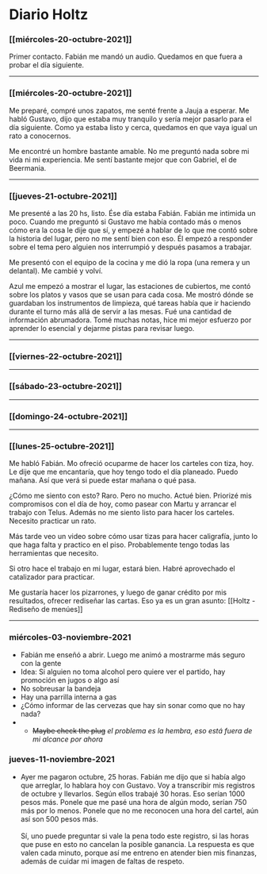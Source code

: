 # Diario Holtz

### [[miércoles-20-octubre-2021]]
Primer contacto. Fabián me mandó un audio. Quedamos en que fuera a probar el día siguiente.

---
### [[miércoles-20-octubre-2021]]
Me preparé, compré unos zapatos, me senté frente a Jauja a esperar. Me habló Gustavo, dijo que estaba muy tranquilo y sería mejor pasarlo para el día siguiente. Como ya estaba listo y cerca, quedamos en que vaya igual un rato a conocernos.

Me encontré un hombre bastante amable. No me preguntó nada sobre mi vida ni mi experiencia. Me sentí bastante mejor que con Gabriel, el de Beermania.

---
### [[jueves-21-octubre-2021]]
Me presenté a las 20 hs, listo. Ése día estaba Fabián. Fabián me intimida un poco. Cuando me preguntó si Gustavo me había contado más o menos cómo era la cosa le dije que sí, y empezé a hablar de lo que me contó sobre la historia del lugar, pero no me sentí bien con eso. Él empezó a responder sobre el tema pero alguien nos interrumpió y después pasamos a trabajar.

Me presentó con el equipo de la cocina y me dió la ropa (una remera y un delantal). Me cambié y volví.

Azul me empezó a mostrar el lugar, las estaciones de cubiertos, me contó sobre los platos y vasos que se usan para cada cosa. Me mostró dónde se guardaban los instrumentos de limpieza, qué tareas había que ir haciendo durante el turno más allá de servir a las mesas. Fué una cantidad de información abrumadora. Tomé muchas notas, hice mi mejor esfuerzo por aprender lo esencial y dejarme pistas para revisar luego.

---
### [[viernes-22-octubre-2021]]

---
### [[sábado-23-octubre-2021]]

---
### [[domingo-24-octubre-2021]]

---
### [[lunes-25-octubre-2021]]
Me habló Fabián. Mo ofreció ocuparme de hacer los carteles con tiza, hoy. Le dije que me encantaría, que hoy tengo todo el día planeado. Puedo mañana. Así que verá si puede estar mañana o qué pasa.

¿Cómo me siento con esto? Raro. Pero no mucho. Actué bien. Priorizé mis compromisos con el día de hoy, como pasear con Martu y arrancar el trabajo con Telus. Además no me siento listo para hacer los carteles. Necesito practicar un rato.

Más tarde veo un video sobre cómo usar tizas para hacer caligrafía, junto lo que haga falta y practico en el piso. Probablemente tengo todas las herramientas que necesito.

Si otro hace el trabajo en mi lugar, estará bien. Habré aprovechado el catalizador para practicar.

Me gustaría hacer los pizarrones, y luego de ganar crédito por mis resultados, ofrecer rediseñar las cartas. Eso ya es un gran asunto: [[Holtz - Rediseño de menúes]]


---
### miércoles-03-noviembre-2021
- Fabián me enseñó a abrir. Luego me animó a mostrarme más seguro con la gente
- Idea: Si alguien no toma alcohol pero quiere ver el partido, hay promoción en jugos o algo así
- No sobreusar la bandeja
- Hay una parrilla interna a gas
- ¿Cómo informar de las cervezas que hay sin sonar como que no hay nada?
- - ~~Maybe check the plug~~ *el problema es la hembra, eso está fuera de mi alcance por ahora*

### jueves-11-noviembre-2021
- Ayer me pagaron octubre, 25 horas. Fabián me dijo que si había algo que arreglar, lo hablara hoy con Gustavo. Voy a transcribir mis registros de octubre y llevarlos. Según ellos trabajé 30 horas. Eso serían 1000 pesos más. Ponele que me pasé una hora de algún modo, serían 750 más por lo menos. Ponele que no me reconocen una hora del cartel, aún así son 500 pesos más.<br><br>Sí, uno puede preguntar si vale la pena todo este registro, si las horas que puse en esto no cancelan la posible ganancia. La respuesta es que valen cada minuto, porque así me entreno en atender bien mis finanzas, además de cuidar mi imagen de faltas de respeto.